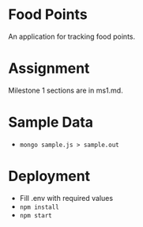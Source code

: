 Food Points
====
An application for tracking food points.

Assignment
====
Milestone 1 sections are in ms1.md.

Sample Data
====
* `mongo sample.js > sample.out`

Deployment
====
* Fill .env with required values
* `npm install`
* `npm start`
